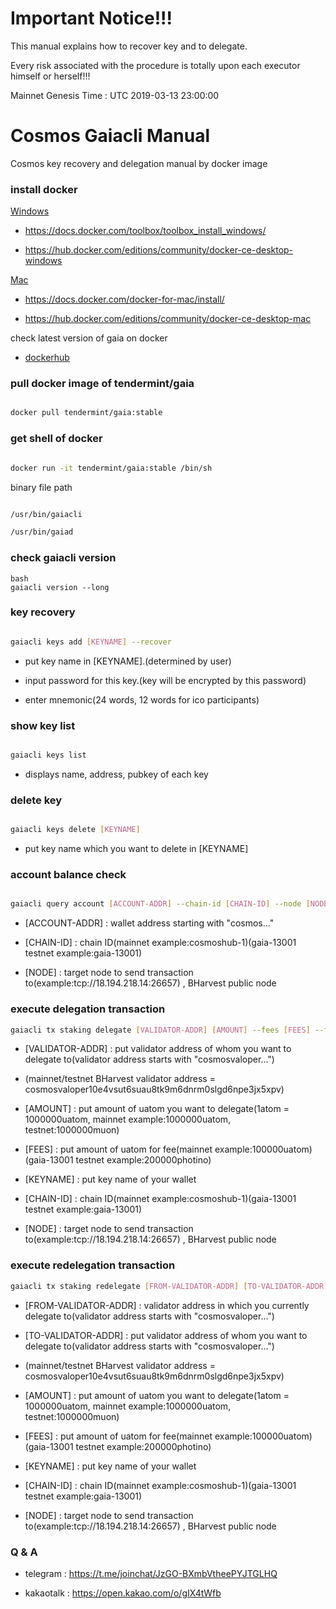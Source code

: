# Important Notice!!!

This manual explains how to recover key and to delegate.

Every risk associated with the procedure is totally upon each executor himself or herself!!!

Mainnet Genesis Time : UTC 2019-03-13 23:00:00

# Cosmos Gaiacli Manual

Cosmos key recovery and delegation manual by docker image

### install docker

[Windows](https://docs.docker.com/toolbox/overview/)



- https://docs.docker.com/toolbox/toolbox_install_windows/



- https://hub.docker.com/editions/community/docker-ce-desktop-windows




[Mac](https://docs.docker.com/docker-for-mac/)



- https://docs.docker.com/docker-for-mac/install/



- https://hub.docker.com/editions/community/docker-ce-desktop-mac

check latest version of gaia on docker

- [dockerhub](https://hub.docker.com/r/tendermint/gaia/tags)

### pull docker image of tendermint/gaia

```bash

docker pull tendermint/gaia:stable

```

### get shell of docker

```bash

docker run -it tendermint/gaia:stable /bin/sh

```

binary file path
```bash

/usr/bin/gaiacli

/usr/bin/gaiad

```

### check gaiacli version

```
bash
gaiacli version --long

```

### key recovery

```bash

gaiacli keys add [KEYNAME] --recover

```

- put key name in [KEYNAME].(determined by user)

- input password for this key.(key will be encrypted by this password)

- enter mnemonic(24 words, 12 words for ico participants)

### show key list

```bash

gaiacli keys list

```

- displays name, address, pubkey of each key


### delete key

```bash

gaiacli keys delete [KEYNAME]

```

- put key name which you want to delete in [KEYNAME]

### account balance check

```bash

gaiacli query account [ACCOUNT-ADDR] --chain-id [CHAIN-ID] --node [NODE]

```

- [ACCOUNT-ADDR] : wallet address starting with "cosmos..."

- [CHAIN-ID] : chain ID(mainnet example:cosmoshub-1)(gaia-13001 testnet example:gaia-13001)
  
- [NODE] : target node to send transaction to(example:tcp://18.194.218.14:26657) , BHarvest public node


### execute delegation transaction

```bash
gaiacli tx staking delegate [VALIDATOR-ADDR] [AMOUNT] --fees [FEES] --from [KEYNAME] --chain-id [CHAIN-ID] --node [NODE]
```

- [VALIDATOR-ADDR] : put validator address of whom you want to delegate to(validator address starts with "cosmosvaloper...")
  
- (mainnet/testnet BHarvest validator address = cosmosvaloper10e4vsut6suau8tk9m6dnrm0slgd6npe3jx5xpv)

- [AMOUNT] : put amount of uatom you want to delegate(1atom = 1000000uatom, mainnet example:1000000uatom, testnet:1000000muon)
 
- [FEES] : put amount of uatom for fee(mainnet example:100000uatom)(gaia-13001 testnet example:200000photino)
  
- [KEYNAME] : put key name of your wallet
  
- [CHAIN-ID] : chain ID(mainnet example:cosmoshub-1)(gaia-13001 testnet example:gaia-13001)
                                                                
- [NODE] : target node to send transaction to(example:tcp://18.194.218.14:26657) , BHarvest public node


### execute redelegation transaction

```bash
gaiacli tx staking redelegate [FROM-VALIDATOR-ADDR] [TO-VALIDATOR-ADDR] [AMOUNT] --fees [FEES] --from [KEYNAME] --chain-id [CHAIN-ID] --node [NODE]
```

- [FROM-VALIDATOR-ADDR] : validator address in which you currently delegate to(validator address starts with "cosmosvaloper...")
  
- [TO-VALIDATOR-ADDR] : put validator address of whom you want to delegate to(validator address starts with "cosmosvaloper...")
  
- (mainnet/testnet BHarvest validator address = cosmosvaloper10e4vsut6suau8tk9m6dnrm0slgd6npe3jx5xpv)

- [AMOUNT] : put amount of uatom you want to delegate(1atom = 1000000uatom, mainnet example:1000000uatom, testnet:1000000muon)
  
- [FEES] : put amount of uatom for fee(mainnet example:100000uatom)(gaia-13001 testnet example:200000photino)
  
- [KEYNAME] : put key name of your wallet
  
- [CHAIN-ID] : chain ID(mainnet example:cosmoshub-1)(gaia-13001 testnet example:gaia-13001)
                                                                
- [NODE] : target node to send transaction to(example:tcp://18.194.218.14:26657) , BHarvest public node


### Q & A

- telegram : https://t.me/joinchat/JzGO-BXmbVtheePYJTGLHQ

- kakaotalk : https://open.kakao.com/o/gIX4tWfb
